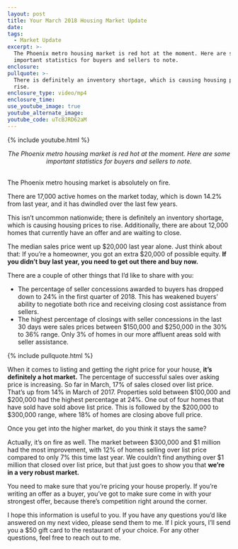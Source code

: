 ```yaml
---
layout: post
title: Your March 2018 Housing Market Update
date:
tags:
  - Market Update
excerpt: >-
  The Phoenix metro housing market is red hot at the moment. Here are some
  important statistics for buyers and sellers to note.
enclosure:
pullquote: >-
  There is definitely an inventory shortage, which is causing housing prices to
  rise.
enclosure_type: video/mp4
enclosure_time:
use_youtube_image: true
youtube_alternate_image:
youtube_code: uTcBJRD62aM
---
```


{% include youtube.html %}

<center><em>The Phoenix metro housing market is red hot at the moment. Here are some important statistics for buyers and sellers to note.</em></center>

<center>&nbsp;</center>

The Phoenix metro housing market is absolutely on fire.

There are 17,000 active homes on the market today, which is down 14.2% from last year, and it has dwindled over the last few years.

This isn’t uncommon nationwide; there is definitely an inventory shortage, which is causing housing prices to rise. Additionally, there are about 12,000 homes that currently have an offer and are waiting to close.

The median sales price went up $20,000 last year alone. Just think about that: If you’re a homeowner, you got an extra $20,000 of possible equity. **If you didn’t buy last year, you need to get out there and buy now.**

There are a couple of other things that I’d like to share with you:

* The percentage of seller concessions awarded to buyers has dropped down to 24% in the first quarter of 2018. This has weakened buyers’ ability to negotiate both rice and receiving closing cost assistance from sellers.
* The highest percentage of closings with seller concessions in the last 30 days were sales prices between $150,000 and $250,000 in the 30% to 36% range. Only 3% of homes in our more affluent areas sold with seller assistance.

{% include pullquote.html %}

When it comes to listing and getting the right price for your house, **it’s definitely a hot market.** The percentage of successful sales over asking price is increasing. So far in March, 17% of sales closed over list price. That’s up from 14% in March of 2017. Properties sold between $100,000 and $200,000 had the highest percentage at 24%. One out of four homes that have sold have sold above list price. This is followed by the $200,000 to $300,000 range, where 18% of homes are closing above full price.

Once you get into the higher market, do you think it stays the same?

Actually, it’s on fire as well. The market between $300,000 and $1 million had the most improvement, with 12% of homes selling over list price compared to only 7% this time last year. We couldn’t find anything over $1 million that closed over list price, but that just goes to show you that **we’re in a very robust market.**&nbsp;

You need to make sure that you’re pricing your house properly. If you’re writing an offer as a buyer, you’ve got to make sure come in with your strongest offer, because there’s competition right around the corner.

I hope this information is useful to you. If you have any questions you’d like answered on my next video, please send them to me. If I pick yours, I’ll send you a $50 gift card to the restaurant of your choice. For any other questions, feel free to reach out to me.<br>&nbsp;
